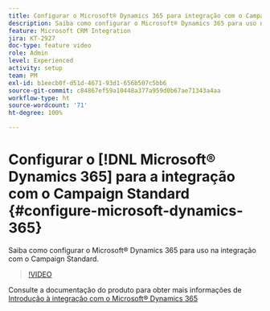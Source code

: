 ```yaml
---
title: Configurar o Microsoft® Dynamics 365 para integração com o Campaign Standard
description: Saiba como configurar o Microsoft® Dynamics 365 para uso na integração com o Campaign Standard.
feature: Microsoft CRM Integration
jira: KT-2927
doc-type: feature video
role: Admin
level: Experienced
activity: setup
team: PM
exl-id: b1eecb0f-d51d-4671-93d1-656b507c5bb6
source-git-commit: c84867ef59a10448a377a959d0b67ae71343a4aa
workflow-type: ht
source-wordcount: '71'
ht-degree: 100%

---
```


# Configurar o [!DNL Microsoft® Dynamics 365] para a integração com o Campaign Standard {#configure-microsoft-dynamics-365}

Saiba como configurar o Microsoft® Dynamics 365 para uso na integração com o Campaign Standard.

>[!VIDEO](https://video.tv.adobe.com/v/27637?quality=12&learn=on)

Consulte a documentação do produto para obter mais informações de [Introdução à integração com o Microsoft® Dynamics 365](https://experienceleague.adobe.com/docs/campaign-standard/using/integrating-with-adobe-cloud/campaign-and-microsoft-dynamics-365/d365-acs-get-started.html?lang=pt-BR)

